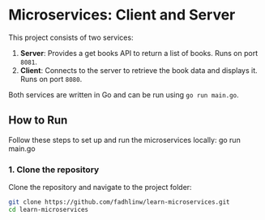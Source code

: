 # Microservices: Client and Server

This project consists of two services:

1. **Server**: Provides a get books API to return a list of books. Runs on port `8081`.
2. **Client**: Connects to the server to retrieve the book data and displays it. Runs on port `8080`.

Both services are written in Go and can be run using `go run main.go`.

## How to Run

Follow these steps to set up and run the microservices locally:
go run main.go

### 1. Clone the repository

Clone the repository and navigate to the project folder:

```bash
git clone https://github.com/fadhlinw/learn-microservices.git
cd learn-microservices
